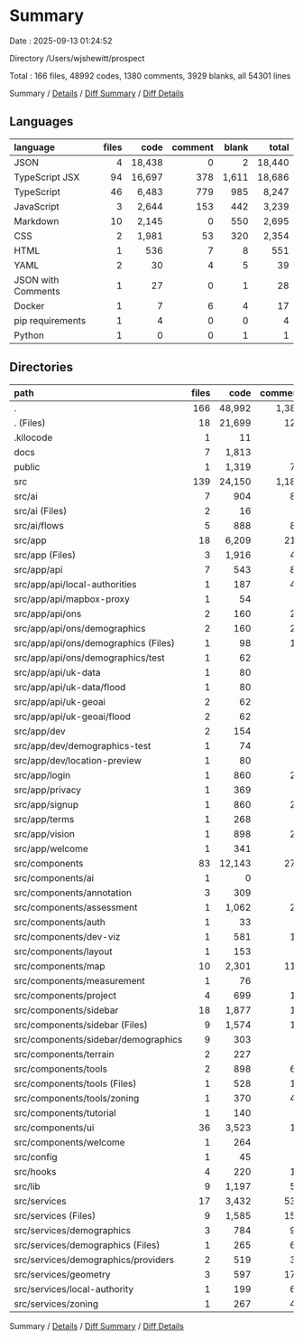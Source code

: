 # Summary

Date : 2025-09-13 01:24:52

Directory /Users/wjshewitt/prospect

Total : 166 files,  48992 codes, 1380 comments, 3929 blanks, all 54301 lines

Summary / [Details](details.md) / [Diff Summary](diff.md) / [Diff Details](diff-details.md)

## Languages
| language | files | code | comment | blank | total |
| :--- | ---: | ---: | ---: | ---: | ---: |
| JSON | 4 | 18,438 | 0 | 2 | 18,440 |
| TypeScript JSX | 94 | 16,697 | 378 | 1,611 | 18,686 |
| TypeScript | 46 | 6,483 | 779 | 985 | 8,247 |
| JavaScript | 3 | 2,644 | 153 | 442 | 3,239 |
| Markdown | 10 | 2,145 | 0 | 550 | 2,695 |
| CSS | 2 | 1,981 | 53 | 320 | 2,354 |
| HTML | 1 | 536 | 7 | 8 | 551 |
| YAML | 2 | 30 | 4 | 5 | 39 |
| JSON with Comments | 1 | 27 | 0 | 1 | 28 |
| Docker | 1 | 7 | 6 | 4 | 17 |
| pip requirements | 1 | 4 | 0 | 0 | 4 |
| Python | 1 | 0 | 0 | 1 | 1 |

## Directories
| path | files | code | comment | blank | total |
| :--- | ---: | ---: | ---: | ---: | ---: |
| . | 166 | 48,992 | 1,380 | 3,929 | 54,301 |
| . (Files) | 18 | 21,699 | 120 | 535 | 22,354 |
| .kilocode | 1 | 11 | 0 | 0 | 11 |
| docs | 7 | 1,813 | 0 | 416 | 2,229 |
| public | 1 | 1,319 | 76 | 220 | 1,615 |
| src | 139 | 24,150 | 1,184 | 2,758 | 28,092 |
| src/ai | 7 | 904 | 87 | 162 | 1,153 |
| src/ai (Files) | 2 | 16 | 0 | 6 | 22 |
| src/ai/flows | 5 | 888 | 87 | 156 | 1,131 |
| src/app | 18 | 6,209 | 219 | 576 | 7,004 |
| src/app (Files) | 3 | 1,916 | 49 | 210 | 2,175 |
| src/app/api | 7 | 543 | 83 | 93 | 719 |
| src/app/api/local-authorities | 1 | 187 | 42 | 31 | 260 |
| src/app/api/mapbox-proxy | 1 | 54 | 9 | 10 | 73 |
| src/app/api/ons | 2 | 160 | 24 | 26 | 210 |
| src/app/api/ons/demographics | 2 | 160 | 24 | 26 | 210 |
| src/app/api/ons/demographics (Files) | 1 | 98 | 15 | 14 | 127 |
| src/app/api/ons/demographics/test | 1 | 62 | 9 | 12 | 83 |
| src/app/api/uk-data | 1 | 80 | 6 | 13 | 99 |
| src/app/api/uk-data/flood | 1 | 80 | 6 | 13 | 99 |
| src/app/api/uk-geoai | 2 | 62 | 2 | 13 | 77 |
| src/app/api/uk-geoai/flood | 2 | 62 | 2 | 13 | 77 |
| src/app/dev | 2 | 154 | 8 | 14 | 176 |
| src/app/dev/demographics-test | 1 | 74 | 0 | 7 | 81 |
| src/app/dev/location-preview | 1 | 80 | 8 | 7 | 95 |
| src/app/login | 1 | 860 | 21 | 59 | 940 |
| src/app/privacy | 1 | 369 | 3 | 25 | 397 |
| src/app/signup | 1 | 860 | 21 | 59 | 940 |
| src/app/terms | 1 | 268 | 3 | 19 | 290 |
| src/app/vision | 1 | 898 | 27 | 75 | 1,000 |
| src/app/welcome | 1 | 341 | 4 | 22 | 367 |
| src/components | 83 | 12,143 | 274 | 1,293 | 13,710 |
| src/components/ai | 1 | 0 | 0 | 2 | 2 |
| src/components/annotation | 3 | 309 | 2 | 27 | 338 |
| src/components/assessment | 1 | 1,062 | 24 | 44 | 1,130 |
| src/components/auth | 1 | 33 | 0 | 12 | 45 |
| src/components/dev-viz | 1 | 581 | 14 | 64 | 659 |
| src/components/layout | 1 | 153 | 0 | 8 | 161 |
| src/components/map | 10 | 2,301 | 113 | 296 | 2,710 |
| src/components/measurement | 1 | 76 | 0 | 6 | 82 |
| src/components/project | 4 | 699 | 15 | 63 | 777 |
| src/components/sidebar | 18 | 1,877 | 18 | 193 | 2,088 |
| src/components/sidebar (Files) | 9 | 1,574 | 18 | 150 | 1,742 |
| src/components/sidebar/demographics | 9 | 303 | 0 | 43 | 346 |
| src/components/terrain | 2 | 227 | 7 | 22 | 256 |
| src/components/tools | 2 | 898 | 62 | 90 | 1,050 |
| src/components/tools (Files) | 1 | 528 | 14 | 32 | 574 |
| src/components/tools/zoning | 1 | 370 | 48 | 58 | 476 |
| src/components/tutorial | 1 | 140 | 2 | 21 | 163 |
| src/components/ui | 36 | 3,523 | 14 | 423 | 3,960 |
| src/components/welcome | 1 | 264 | 3 | 22 | 289 |
| src/config | 1 | 45 | 7 | 6 | 58 |
| src/hooks | 4 | 220 | 11 | 50 | 281 |
| src/lib | 9 | 1,197 | 55 | 153 | 1,405 |
| src/services | 17 | 3,432 | 531 | 518 | 4,481 |
| src/services (Files) | 9 | 1,585 | 156 | 238 | 1,979 |
| src/services/demographics | 3 | 784 | 98 | 100 | 982 |
| src/services/demographics (Files) | 1 | 265 | 61 | 39 | 365 |
| src/services/demographics/providers | 2 | 519 | 37 | 61 | 617 |
| src/services/geometry | 3 | 597 | 171 | 115 | 883 |
| src/services/local-authority | 1 | 199 | 65 | 34 | 298 |
| src/services/zoning | 1 | 267 | 41 | 31 | 339 |

Summary / [Details](details.md) / [Diff Summary](diff.md) / [Diff Details](diff-details.md)